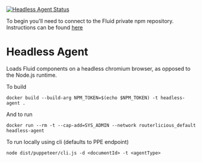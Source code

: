 [![Headless Agent Status](https://offnet.visualstudio.com/_apis/public/build/definitions/0a22f611-6a4a-4416-a1bb-53ed7284aa21/19/badge)](https://offnet.visualstudio.com/officenet/_build/index?definitionId=19)

To begin you'll need to connect to the Fluid private npm repository. Instructions can be found [here](../routerlicious/README.md#authorizing-to-private-npm-feed)

# Headless Agent
Loads Fluid components on a headless chromium browser, as opposed to the Node.js runtime.

To build
```
docker build --build-arg NPM_TOKEN=$(echo $NPM_TOKEN) -t headless-agent .
```

And to run
```
docker run --rm -t --cap-add=SYS_ADMIN --network routerlicious_default headless-agent
```

To run locally using cli (defaults to PPE endpoint)
```
node dist/puppeteer/cli.js -d <documentId> -t <agentType>
```
